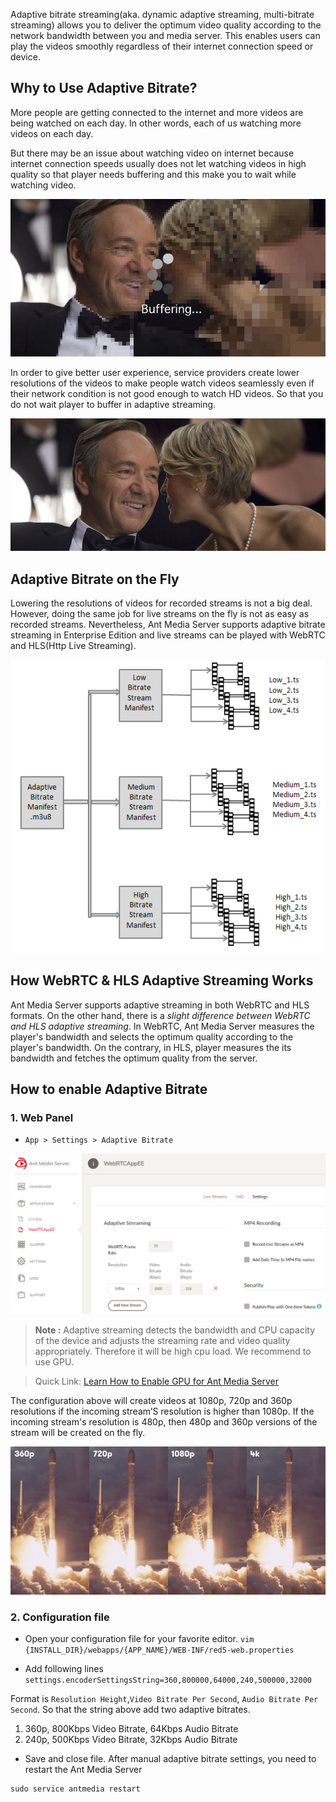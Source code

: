 Adaptive bitrate streaming(aka. dynamic adaptive streaming, multi-bitrate streaming) allows you to deliver the optimum video quality according to the network bandwidth between you and media server. This enables users can play the videos smoothly regardless of their internet connection speed or device.

## Why to Use Adaptive Bitrate?

More people are getting connected to the internet and more videos are being watched on each day. In other words, each of us watching more videos on each day.

But there may be an issue about watching video on internet because internet connection speeds usually does not let watching videos in high quality so that player needs buffering and this make you to wait while watching video.

![](https://raw.githubusercontent.com/mekya/antmedia-doc/master/images/buffering.jpg)

In order to give better user experience,  service providers create lower resolutions of the videos to make people watch videos seamlessly even if their network condition is not good enough to watch HD videos. So that you do not wait player to buffer in adaptive streaming.

![](https://raw.githubusercontent.com/mekya/antmedia-doc/master/images/AP658325161480_131.jpg)

## Adaptive Bitrate on the Fly
Lowering the resolutions of videos for recorded streams is not a big deal. However, doing the same job for live streams on the fly is not as easy as recorded streams. Nevertheless, Ant Media Server supports adaptive bitrate streaming in Enterprise Edition and live streams can be played with WebRTC and HLS(Http Live Streaming).

![HLS Adaptive Streaming Schema](https://raw.githubusercontent.com/mekya/antmedia-doc/master/images/HLSsegmentedvideodelivery.png)

## How WebRTC & HLS Adaptive Streaming Works
Ant Media Server supports adaptive streaming in both WebRTC and HLS formats. On the other hand, there is a _slight difference between WebRTC and HLS adaptive streaming_. In WebRTC, Ant Media Server measures the player's bandwidth and selects the optimum quality according to the player's bandwidth. On the contrary, in HLS, player measures the its bandwidth and fetches the optimum quality from the server.    

## How to enable Adaptive Bitrate

### 1. Web Panel
* `App > Settings > Adaptive Bitrate`

![](https://raw.githubusercontent.com/mekya/antmedia-doc/master/images/abs.png)

> **Note :** Adaptive streaming detects the bandwidth and CPU capacity of the device and adjusts the streaming rate and video quality appropriately. Therefore it will be high cpu load. We recommend to use GPU.

> Quick Link: [Learn How to Enable GPU for Ant Media Server](GPU)  

The configuration above will create videos at 1080p, 720p and 360p resolutions if the incoming stream’S resolution is higher than 1080p. If the incoming stream's resolution is 480p, then 480p and 360p versions of the stream will be created on the fly.

![](https://raw.githubusercontent.com/mekya/antmedia-doc/master/images/iosmediacaptureresolutions.png)

### 2. Configuration file

* Open your configuration file for your favorite editor.
`vim {INSTALL_DIR}/webapps/{APP_NAME}/WEB-INF/red5-web.properties`

* Add following lines
`settings.encoderSettingsString=360,800000,64000,240,500000,32000` 

Format is `Resolution Height`,`Video Bitrate Per Second`, `Audio Bitrate Per Second`.
So that the string above add two adaptive bitrates. 
  1. 360p, 800Kbps Video Bitrate, 64Kbps Audio Bitrate 
  2. 240p, 500Kbps Video Bitrate, 32Kbps Audio Bitrate
 
* Save and close file. After manual adaptive bitrate settings, you need to restart the Ant Media Server
````
sudo service antmedia restart
````